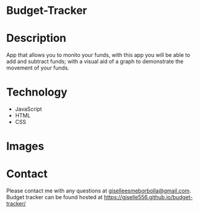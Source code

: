 # Budget-Tracker

# Description

App that allows you to monito your funds, with this app you will be able to add and subtract funds; with a visual aid of a graph to demonstrate the movement of your funds.

# Technology
* JavaScript
* HTML
* CSS

# Images



# Contact

Please contact me with any questions at giselleesmeborbolla@gmail.com. Budget tracker can be found hosted at https://giselle556.github.io/budget-tracker/
